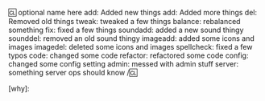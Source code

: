 [Guidelines]: # (Be sure that your PR follows our guidelines, such as modularization and comment standards. You can read more about the subject here: https://github.com/HippieStation/HippieStation/blob/master/hippiestation/README.md )

[Changelogs]: # (Your PR should contain a detailed changelog of notable changes, titled and categorized appropriately. An example changelog has been provided below for you to edit. If you need additional help, read https://github.com/tgstation/tgstation/wiki/Changelogs )

:cl: optional name here
add: Added new things
add: Added more things
del: Removed old things
tweak: tweaked a few things
balance: rebalanced something
fix: fixed a few things
soundadd: added a new sound thingy
sounddel: removed an old sound thingy
imageadd: added some icons and images
imagedel: deleted some icons and images
spellcheck: fixed a few typos
code: changed some code
refactor: refactored some code
config: changed some config setting
admin: messed with admin stuff
server: something server ops should know
/:cl:

[why]: 